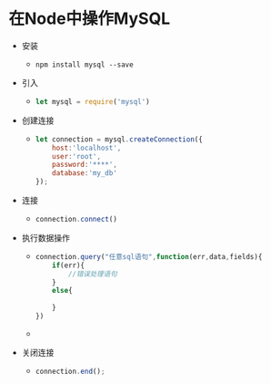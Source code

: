 # 在Node中操作MySQL

- 安装

  - ```shell
    npm install mysql --save
    ```

- 引入

  - ```javascript
    let mysql = require('mysql')
    ```

- 创建连接

  - ```javascript
    let connection = mysql.createConnection({
        host:'localhost',
        user:'root',
        password:'****',
        database:'my_db'
    });
    ```

- 连接

  - ```javascript
    connection.connect()
    ```

- 执行数据操作

  - ```javascript
    connection.query("任意sql语句",function(err,data,fields){
        if(err){
            //错误处理语句
        }
        else{
            
        }
    })
    ```

  - 

- 关闭连接

  - ```javascript
    connection.end();
    ```

    